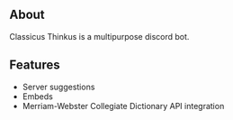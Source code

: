 ## About
Classicus Thinkus is a multipurpose discord bot.

## Features
* Server suggestions
* Embeds
* Merriam-Webster Collegiate Dictionary API integration
